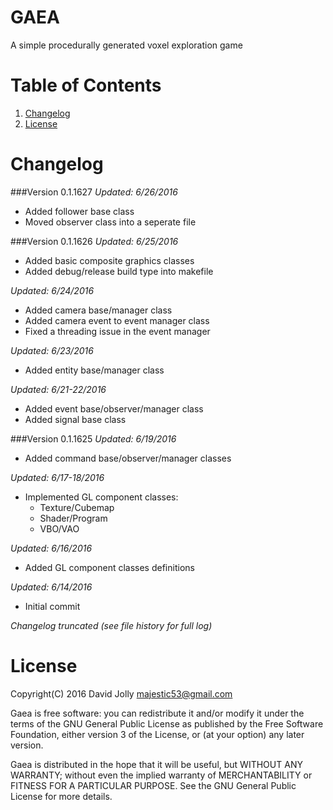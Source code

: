 GAEA
====

A simple procedurally generated voxel exploration game

Table of Contents
=================

1. [Changelog](https://github.com/majestic53/Gaea#changelog)
2. [License](https://github.com/majestic53/Gaea#license)

Changelog
=========

###Version 0.1.1627
*Updated: 6/26/2016*

* Added follower base class
* Moved observer class into a seperate file

###Version 0.1.1626
*Updated: 6/25/2016*

* Added basic composite graphics classes
* Added debug/release build type into makefile

*Updated: 6/24/2016*

* Added camera base/manager class
* Added camera event to event manager class
* Fixed a threading issue in the event manager

*Updated: 6/23/2016*

* Added entity base/manager class

*Updated: 6/21-22/2016*

* Added event base/observer/manager class
* Added signal base class

###Version 0.1.1625
*Updated: 6/19/2016*

* Added command base/observer/manager classes

*Updated: 6/17-18/2016*

* Implemented GL component classes:
	* Texture/Cubemap
	* Shader/Program
	* VBO/VAO

*Updated: 6/16/2016*

* Added GL component classes definitions

*Updated: 6/14/2016*

* Initial commit

*Changelog truncated (see file history for full log)*

License
=======

Copyright(C) 2016 David Jolly <majestic53@gmail.com>

Gaea is free software: you can redistribute it and/or modify
it under the terms of the GNU General Public License as published by
the Free Software Foundation, either version 3 of the License, or
(at your option) any later version.

Gaea is distributed in the hope that it will be useful,
but WITHOUT ANY WARRANTY; without even the implied warranty of
MERCHANTABILITY or FITNESS FOR A PARTICULAR PURPOSE.  See the
GNU General Public License for more details.
